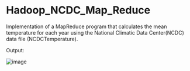 # Hadoop_NCDC_Map_Reduce

Implementation of a MapReduce program that calculates the mean temperature for each year using the National Climatic Data Center(NCDC) data file (NCDCTemperature). 

Output:

![image](https://user-images.githubusercontent.com/58940656/143895482-598f9e28-9037-451e-8c74-bb7d25c11efb.png)
